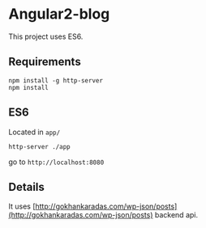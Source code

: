 # Angular2-blog
This project uses ES6.

## Requirements

```
npm install -g http-server
npm install
```

## ES6
Located in `app/`

```
http-server ./app
```

go to `http://localhost:8080`

## Details
It uses [http://gokhankaradas.com/wp-json/posts](http://gokhankaradas.com/wp-json/posts) backend api.

